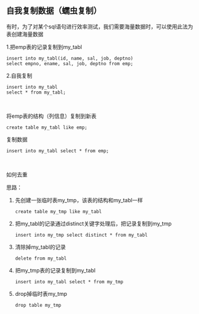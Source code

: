 ## 自我复制数据（蠕虫复制）

有时，为了对某个sql语句进行效率测试，我们需要海量数据时，可以使用此法为表创建海量数据

1.把emp表的记录复制到my_tabl

```mysql
insert into my_tabl(id, name, sal, job, deptno)
select empno, ename, sal, job, deptno from emp;
```

2.自我复制

```mysql
insert into my_tabl
select * from my_tabl;
```

<br/>

将emp表的结构（列信息）复制到新表

```mysql
create table my_tabl like emp;
```

复制数据

```mysql
insert into my_tabl select * from emp;
```

<br/>

如何去重

思路：

1. 先创建一张临时表my_tmp，该表的结构和my_tabl一样
   ```mysql
   create table my_tmp like my_tabl
   ```
2. 把my_tabl的记录通过distinct关键字处理后，把记录复制到my_tmp
   ```mysql
   insert into my_tmp select distinct * from my_tabl
   ```
3. 清除掉my_tabl的记录
   ```mysql
   delete from my_tabl
   ```
4. 把my_tmp表的记录复制到my_tabl
   ```mysql
   insert into my_tabl select * from my_tmp
   ```
5. drop掉临时表my_tmp
   ```mysql
   drop table my_tmp
   ```
